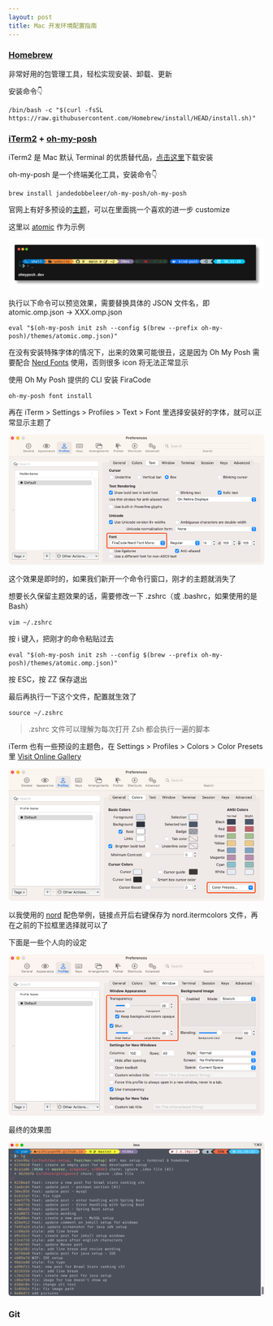```yaml
---
layout: post
title: Mac 开发环境配置指南
---
```


### [Homebrew](https://brew.sh/)
非常好用的包管理工具，轻松实现安装、卸载、更新

安装命令👇

```shell
/bin/bash -c "$(curl -fsSL https://raw.githubusercontent.com/Homebrew/install/HEAD/install.sh)"
```

### [iTerm2](https://iterm2.com/) + [oh-my-posh](https://ohmyposh.dev/)

iTerm2 是 Mac 默认 Terminal 的优质替代品，[点击这里](https://iterm2.com/downloads.html)下载安装

oh-my-posh 是一个终端美化工具，安装命令👇

```shell
brew install jandedobbeleer/oh-my-posh/oh-my-posh
```

官网上有好多预设的[主题](https://ohmyposh.dev/docs/themes)，可以在里面挑一个喜欢的进一步 customize

这里以 [atomic](https://github.com/JanDeDobbeleer/oh-my-posh/blob/main/themes/atomic.omp.json) 作为示例

![atomic](/assets/mac-setup/atomic.png)

执行以下命令可以预览效果，需要替换具体的 JSON 文件名，即 atomic.omp.json -> XXX.omp.json

```shell
eval "$(oh-my-posh init zsh --config $(brew --prefix oh-my-posh)/themes/atomic.omp.json)"
```

在没有安装特殊字体的情况下，出来的效果可能很丑，这是因为 Oh My Posh 需要配合 [Nerd Fonts](https://www.nerdfonts.com/) 使用，否则很多 icon 将无法正常显示

使用 Oh My Posh 提供的 CLI 安装 FiraCode

```shell
oh-my-posh font install
```

再在 iTerm > Settings > Profiles > Text > Font 里选择安装好的字体，就可以正常显示主题了

![font](/assets/mac-setup/font.png)

这个效果是即时的，如果我们新开一个命令行窗口，刚才的主题就消失了

想要长久保留主题效果的话，需要修改一下 .zshrc（或 .bashrc，如果使用的是 Bash）

```shell
vim ~/.zshrc
```

按 i 键入，把刚才的命令粘贴过去

```shell
eval "$(oh-my-posh init zsh --config $(brew --prefix oh-my-posh)/themes/atomic.omp.json)"
```

按 ESC，按 ZZ 保存退出

最后再执行一下这个文件，配置就生效了

```shell
source ~/.zshrc
```

> .zshrc 文件可以理解为每次打开 Zsh 都会执行一遍的脚本

iTerm 也有一些预设的主题色，在 Settings > Profiles > Colors > Color Presets 里 [Visit Online Gallery](https://iterm2colorschemes.com/)

![color](/assets/mac-setup/iterm-color.png)

以我使用的 [nord](https://raw.githubusercontent.com/mbadolato/iTerm2-Color-Schemes/master/schemes/nord.itermcolors) 配色举例，链接点开后右键保存为 nord.itermcolors 文件，再在之前的下拉框里选择就可以了 

下面是一些个人向的设定

![background](/assets/mac-setup/background.png)

最终的效果图

![effect](/assets/mac-setup/effect.png)

### Git

